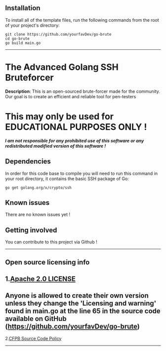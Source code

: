 

## Installation

To install all of the template files, run the following commands from the root of your project's directory:

```
git clone https://github.com/yourfavDev/go-brute
cd go-brute
go build main.go
```

----

# The Advanced Golang SSH Bruteforcer

**Description**:  This is an open-sourced brute-forcer made for the community. Our goal is to create an efficient and reliable tool for pen-testers
# This may only be used for EDUCATIONAL PURPOSES ONLY ! 
***I am not responsible for any prohibited use of this software or any redistributed modified version of this software !***


## Dependencies

In order for this code base to compile you will need to run this command in your root directory, it contains the basic SSH package of Go:

```
go get golang.org/x/crypto/ssh
```
## Known issues

There are no known issues yet !


## Getting involved

You can contribute to this project via Github !

----

## Open source licensing info
1.[Apache 2.0 LICENSE](LICENSE)
----
Anyone is allowed to create their own version unless they change the '**Licensing and warning**' 
found in main.go at the line 65 in the source code available on GitHub (https://github.com/yourfavDev/go-brute)
----

2.[CFPB Source Code Policy](https://github.com/cfpb/source-code-policy/)


----
